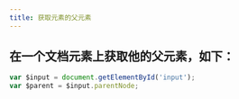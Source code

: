 ```yaml
---
title: 获取元素的父元素
---
```


## 在一个文档元素上获取他的父元素，如下：
```javascript
var $input = document.getElementById('input');
var $parent = $input.parentNode;
```